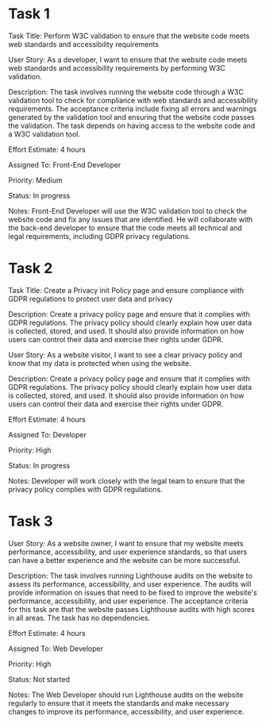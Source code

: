 # Task 1

Task Title: Perform W3C validation to ensure that the website code meets web standards and accessibility requirements

User Story: As a developer, I want to ensure that the website code meets web standards and accessibility requirements by performing W3C validation.

Description: The task involves running the website code through a W3C validation tool to check for compliance with web standards and accessibility requirements. The acceptance criteria include fixing all errors and warnings generated by the validation tool and ensuring that the website code passes the validation. The task depends on having access to the website code and a W3C validation tool.

Effort Estimate: 4 hours

Assigned To: Front-End Developer

Priority: Medium

Status: In progress

Notes: Front-End Developer will use the W3C validation tool to check the website code and fix any issues that are identified. He will collaborate with the back-end developer to ensure that the code meets all technical and legal requirements, including GDPR privacy regulations.

# Task 2

Task Title: Create a Privacy init Policy page and ensure compliance with GDPR regulations to protect user data and privacy

Description: Create a privacy policy page and ensure that it complies with GDPR regulations. The privacy policy should clearly explain how user data is collected, stored, and used. It should also provide information on how users can control their data and exercise their rights under GDPR.

User Story: As a website visitor, I want to see a clear privacy policy and know that my data is protected when using the website.

Description: Create a privacy policy page and ensure that it complies with GDPR regulations. The privacy policy should clearly explain how user data is collected, stored, and used. It should also provide information on how users can control their data and exercise their rights under GDPR.

Effort Estimate: 4 hours

Assigned To: Developer

Priority: High

Status: In progress

Notes: Developer will work closely with the legal team to ensure that the privacy policy complies with GDPR regulations.

# Task 3

User Story: As a website owner, I want to ensure that my website meets performance, accessibility, and user experience standards, so that users can have a better experience and the website can be more successful.

Description: The task involves running Lighthouse audits on the website to assess its performance, accessibility, and user experience. The audits will provide information on issues that need to be fixed to improve the website's performance, accessibility, and user experience. The acceptance criteria for this task are that the website passes Lighthouse audits with high scores in all areas. The task has no dependencies.

Effort Estimate: 4 hours

Assigned To: Web Developer

Priority: High

Status: Not started

Notes: The Web Developer should run Lighthouse audits on the website regularly to ensure that it meets the standards and make necessary changes to improve its performance, accessibility, and user experience.
